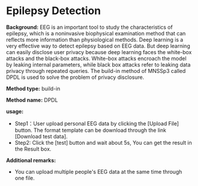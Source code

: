# Epilepsy Detection
**Background:** EEG is an important tool to study the characteristics of epilepsy, which is a noninvasive biophysical examination method that can reflects more information than physiological methods. Deep learning is a very effective way to detect epilepsy based on EEG data. But deep learning can easily disclose user privacy because deep learning faces the white-box attacks and the black-box attacks. White-box attacks encroach the model by leaking internal parameters, while black box attacks refer to leaking data privacy through repeated queries. The build-in method of MNSSp3 called DPDL is used to solve the problem of privacy disclosure.  

**Method type:** build-in  

**Method name:** DPDL  

**usage:**   
* Step1：User upload personal EEG data by clicking the [Upload File] button. The format template can be download through the link [Download test data].  
* Step2: Click the [test] button and wait about 5s, You can get the result in the Result box.

**Additional remarks:**       
* You can upload multiple people's EEG data at the same time through one file.

